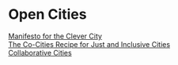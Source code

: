 # Open Cities  

[Manifesto for the Clever City](http://theclevercity.net/)   
[The Co-Cities Recipe for Just and Inclusive Cities](http://labgov.city/co-city-protocol/the-co-cities-open-book/)   
[Collaborative Cities](https://www.ideocolab.com/portfolios/collaborative-cities/)   
